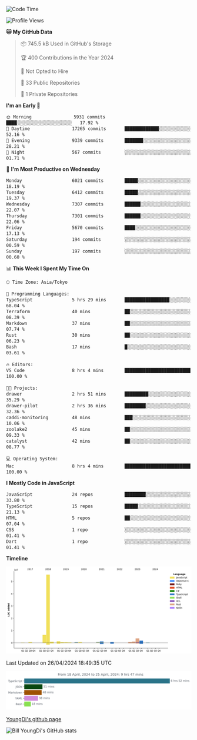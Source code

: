 <!--START_SECTION:waka-->
![Code Time](http://img.shields.io/badge/Code%20Time-610%20hrs-blue)

![Profile Views](http://img.shields.io/badge/Profile%20Views-0-blue)

**🐱 My GitHub Data** 

> 📦 745.5 kB Used in GitHub's Storage 
 > 
> 🏆 400 Contributions in the Year 2024
 > 
> 🚫 Not Opted to Hire
 > 
> 📜 33 Public Repositories 
 > 
> 🔑 1 Private Repositories 
 > 
**I'm an Early 🐤** 

```text
🌞 Morning                5931 commits        ████░░░░░░░░░░░░░░░░░░░░░   17.92 % 
🌆 Daytime                17265 commits       █████████████░░░░░░░░░░░░   52.16 % 
🌃 Evening                9339 commits        ███████░░░░░░░░░░░░░░░░░░   28.21 % 
🌙 Night                  567 commits         ░░░░░░░░░░░░░░░░░░░░░░░░░   01.71 % 
```
📅 **I'm Most Productive on Wednesday** 

```text
Monday                   6021 commits        █████░░░░░░░░░░░░░░░░░░░░   18.19 % 
Tuesday                  6412 commits        █████░░░░░░░░░░░░░░░░░░░░   19.37 % 
Wednesday                7307 commits        ██████░░░░░░░░░░░░░░░░░░░   22.07 % 
Thursday                 7301 commits        ██████░░░░░░░░░░░░░░░░░░░   22.06 % 
Friday                   5670 commits        ████░░░░░░░░░░░░░░░░░░░░░   17.13 % 
Saturday                 194 commits         ░░░░░░░░░░░░░░░░░░░░░░░░░   00.59 % 
Sunday                   197 commits         ░░░░░░░░░░░░░░░░░░░░░░░░░   00.60 % 
```


📊 **This Week I Spent My Time On** 

```text
🕑︎ Time Zone: Asia/Tokyo

💬 Programming Languages: 
TypeScript               5 hrs 29 mins       █████████████████░░░░░░░░   68.04 % 
Terraform                40 mins             ██░░░░░░░░░░░░░░░░░░░░░░░   08.39 % 
Markdown                 37 mins             ██░░░░░░░░░░░░░░░░░░░░░░░   07.74 % 
Rust                     30 mins             ██░░░░░░░░░░░░░░░░░░░░░░░   06.23 % 
Bash                     17 mins             █░░░░░░░░░░░░░░░░░░░░░░░░   03.61 % 

🔥 Editors: 
VS Code                  8 hrs 4 mins        █████████████████████████   100.00 % 

🐱‍💻 Projects: 
drawer                   2 hrs 51 mins       █████████░░░░░░░░░░░░░░░░   35.29 % 
drawer-pilot             2 hrs 36 mins       ████████░░░░░░░░░░░░░░░░░   32.36 % 
caddi-monitoring         48 mins             ███░░░░░░░░░░░░░░░░░░░░░░   10.06 % 
zoolake2                 45 mins             ██░░░░░░░░░░░░░░░░░░░░░░░   09.33 % 
catalyst                 42 mins             ██░░░░░░░░░░░░░░░░░░░░░░░   08.77 % 

💻 Operating System: 
Mac                      8 hrs 4 mins        █████████████████████████   100.00 % 
```

**I Mostly Code in JavaScript** 

```text
JavaScript               24 repos            ████████░░░░░░░░░░░░░░░░░   33.80 % 
TypeScript               15 repos            █████░░░░░░░░░░░░░░░░░░░░   21.13 % 
HTML                     5 repos             ██░░░░░░░░░░░░░░░░░░░░░░░   07.04 % 
CSS                      1 repo              ░░░░░░░░░░░░░░░░░░░░░░░░░   01.41 % 
Dart                     1 repo              ░░░░░░░░░░░░░░░░░░░░░░░░░   01.41 % 
```



**Timeline**

![Lines of Code chart](https://raw.githubusercontent.com/Youngdi/Youngdi/master/assets/bar_graph.png)


 Last Updated on 26/04/2024 18:49:35 UTC
<!--END_SECTION:waka-->

![wakatime](./images/stat.svg)

[YoungDi's github page](https://youngdi.github.io)

![Bill YoungDi's GitHub stats](https://github-readme-stats.vercel.app/api?username=youngdi&count_private=true&show_icons=true)
